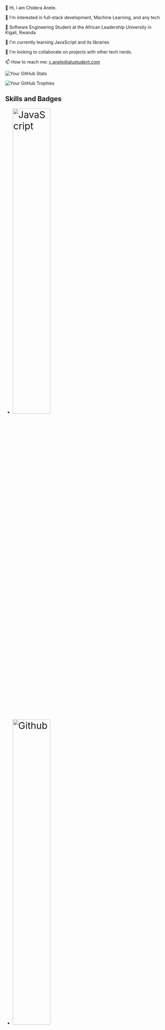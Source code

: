 👋 Hi, I am Chidera Anele. 

👀 I'm interested in full-stack development, Machine Learning, and any tech 

🌱 Software Engineering Student at the  African Leadership University in Kigali, Rwanda

🌱 I'm currently learning JavaScript and its libraries

💞️ I'm looking to collaborate on projects with other tech nerds.

📫 How to reach me: c.anele@alustudent.com

<!-- Your GitHub Stats -->
![Your GitHub Stats](https://github-readme-stats.vercel.app/api?username=Chidera0001&show_icons=true&count_private=true&theme=dark)

<!-- GitHub Trophies -->
![Your GitHub Trophies](https://github-profile-trophy.vercel.app/?username=Chidera0001&theme=dark)

<!-- Skills and Badges -->
## Skills and Badges
- <a href="https://github.com/JavaScript">
    <img src="https://img.shields.io/badge/JavaScript-Developer-black?style=for-the-badge&logo=javascript" alt="JavaScript" style="width: 50%; height: auto; font-size: 30px;">
  </a>
- <a href="https://github.com/Chidera0001">
    <img src="https://img.shields.io/github/followers/Chidera0001?style=social&labelColor=black" alt="Github" style="width: 50%; height: auto; font-size: 30px;">
  </a>
<!-- Socials -->
## Socials
- <a href="https://www.linkedin.com/in/chidera-anele/">
    <img src="https://img.shields.io/badge/LinkedIn-Connect?style=for-the-badge&logo=linkedin&labelColor=blue" alt="LinkedIn" style="width: 50%; height: auto; font-size: 30px;">
  </a>
- <a href="https://www.instagram.com/chidera.anele/">
    <img src="https://img.shields.io/badge/Instagram-Follow?style=for-the-badge&logo=instagram&labelColor=white" alt="Instagram" style="width: 50%; height: auto; font-size: 30px;">
  </a>

<!-- Skills -->
## Skills
### Programming Languages
- <a href="https://github.com/JavaScript">
    <img src="https://img.shields.io/badge/JavaScript-Developer-black?style=for-the-badge&logo=javascript" alt="JavaScript" style="width: 50%; height: auto; font-size: 30px;">
  </a>
- <a href="https://github.com/your-Python-repo">
    <img src="https://img.shields.io/badge/Python-Developer-black?style=for-the-badge&logo=python" alt="Python" style="width: 50%; height: auto; font-size: 30px;">
  </a>

### Web Technologies
- <a href="https://github.com/your-HTML-repo">
    <img src="https://img.shields.io/badge/HTML5-Developer-black?style=for-the-badge&logo=html5" alt="HTML" style="width: 50%; height: auto; font-size: 30px;">
  </a>
- <a href="https://github.com/your-CSS-repo">
    <img src="https://img.shields.io/badge/CSS3-Developer-black?style=for-the-badge&logo=css3" alt="CSS" style="width: 50%; height: auto; font-size: 30px;">
  </a>
- <a href="https://github.com/your-React-repo">
    <img src="https://img.shields.io/badge/React-Developer-black?style=for-the-badge&logo=react" alt="React" style="width: 50%; height: auto; font-size: 30px;">
  </a>
- <a href="https://github.com/your-Node.js-repo">
    <img src="https://img.shields.io/badge/Node.js-Developer-black?style=for-the-badge&logo=node.js" alt="Node.js" style="width: 50%; height: auto; font-size: 30px;">
  </a>
- <a href="https://github.com/your-VSCode-repo">
    <img src="https://img.shields.io/badge/VSCode-Developer-black?style=for-the-badge&logo=visual-studio-code" alt="VSCode" style="width: 50%; height: auto; font-size: 30px;">
  </a>

<!-- Top Repositories -->
## Top Repositories
[![Repo 1](https://github-readme-stats.vercel.app/api/pin/?username=Chidera0001&repo=JavaScript&show_owner=true&theme=dark)](https://github.com/Chidera0001/JavaScript)
[![Repo 2](https://github-readme-stats.vercel.app/api/pin/?username=Chidera0001&repo=alu-back-end&show_owner=true&theme=dark)](https://github.com/Chidera0001/alu-back-end)
...

<!-- Contributions -->
## Contributions
![Your Contribution Graph](https://github-readme-streak-stats.herokuapp.com/?user=Chidera0001&theme=dark)


